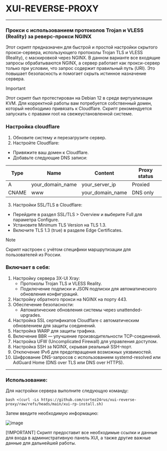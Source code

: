 # XUI-REVERSE-PROXY

-----

### Прокси с использованием протоколов Trojan и VLESS (Reality) за реверс-прокси NGINX
Этот скрипт предназначен для быстрой и простой настройки скрытого прокси-сервера, использующего протоколы Trojan TLS и VLESS (Reality), с маскировкой через NGINX. В данном варианте все входящие запросы обрабатываются NGINX, а сервер работает как прокси-сервер только при условии, что запрос содержит правильный путь (URI). Это повышает безопасность и помогает скрыть истинное назначение сервера.

> [!IMPORTANT]
> Этот скрипт был протестирован на Debian 12 в среде виртуализации KVM. Для корректной работы вам потребуется собственный домен, который необходимо привязать к Cloudflare. Скрипт рекомендуется запускать с правами root на свежеустановленной системе.

### Настройка cloudflare
1. Обновите систему и перезагрузите сервер.
2. Настройте Cloudflare:
- Привяжите ваш домен к Cloudflare.
- Добавьте следующие DNS записи:

| Type  | Name             | Content          | Proxy status  |
| ----- | ---------------- | ---------------- | ------------- |
| A     | your_domain_name | your_server_ip   | Proxied       |
| CNAME | www              | your_domain_name | DNS only      |
   
3. Настройки SSL/TLS в Cloudflare:
  - Перейдите в раздел SSL/TLS > Overview и выберите Full для параметра Configure.
  - Установите Minimum TLS Version на TLS 1.3.
  - Включите TLS 1.3 (true) в разделе Edge Certificates.
</details>

> [!NOTE]
> Скрипт настроен с учётом специфики маршрутизации для пользователей из России.

### Включает в себя:
  
1. Настройку сервера 3X-UI Xray:
   - Протоколы Trojan TLS и VLESS Reality.
   - Подключение подписки и JSON подписки для автоматического обновления конфигураций.
2. Настройку обратного прокси на NGINX на порту 443.
3. Обеспечение безопасности:
   - Автоматические обновления системы через unattended-upgrades.
4. Настройка SSL сертификатов Cloudflare с автоматическим обновлением для защиты соединений.
5. Настройка WARP для защиты трафика.
6. Включение BBR — улучшение производительности TCP-соединений.
7. Настройка UFW (Uncomplicated Firewall) для управления доступом.
8. Настройка SSH за NGINX, скрывая реальный SSH-порт.
9. Отключение IPv6 для предотвращения возможных уязвимостей.
10. Шифрование DNS-запросов с использованием systemd-resolved или AdGuard Home (DNS over TLS или DNS over HTTPS).

</details>

-----

### Использование:

Для настройки сервера выполните следующую команду:

```
bash <(curl -Ls https://github.com/cortez24rus/xui-reverse-proxy/raw/refs/heads/main/xui-rp-install.sh)
```

Затем введите необходимую информацию:

![image](https://github.com/user-attachments/assets/dc60caee-1b01-40c9-a344-e0a67ebfc2ee)

[!IMPORTANT] Скрипт предоставит все необходимые ссылки и данные для входа в административную панель XUI, а также другие важные данные для дальнейшей работы.
